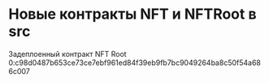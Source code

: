 # Новые контракты NFT и NFTRoot в src

Задеплоенный контракт NFT Root 0:c98d0487b653ce73ce7ebf961ed84f39eb9fb7bc9049264ba8c50f54a686c007
